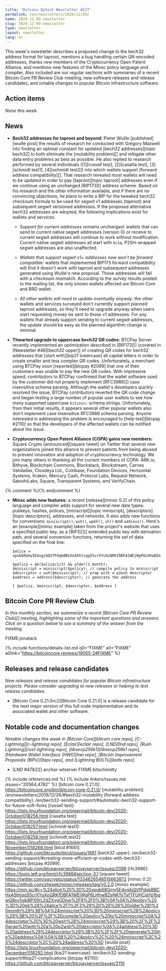 ```yaml
---
title: 'Bitcoin Optech Newsletter #127'
permalink: /en/newsletters/2020/12/09/
name: 2020-12-09-newsletter
slug: 2020-12-09-newsletter
type: newsletter
layout: newsletter
lang: en
---
```

This week's newsletter describes a proposed change to the bech32 address format
for taproot, mentions a bug handling certain QR-encoded addresses, thanks
new members of the Cryptocurrency Open Patent Alliance, and mentions new
features of the Minsc policy language and compiler.  Also included are
our regular sections with summaries of a recent Bitcoin Core PR Review
Club meeting, new software releases and release candidates, and notable
changes to popular Bitcoin infrastructure software.

## Action items

*None this week.*

## News

- **Bech32 addresses for taproot and beyond:** Pieter Wuille
  [published][wuille post] the results of research he conducted with
  Gregory Maxwell into finding an optimal constant for updated [bech32
  addresses][topic bech32] to both eliminate the [mutability problem][]
  and mitigate other data entry problems as best as possible.  He also
  replied to research performed by several individuals ([1][russell
  test], [2][casatta test], [3][schmidt test1], [4][schmidt test2]) into
  which wallets support [forward address compatibility][].
  That research revealed most wallets will need to be updated in order to pay
  [taproot][topic taproot] addresses even if we continue using an
  unchanged [BIP173][] address scheme.  Based on his research and the
  other information available, and if there are no convincing
  objections, he plans to write a BIP for the tweaked bech32 checksum
  formula to be used for segwit v1 addresses (taproot) and subsequent
  segwit versioned addresses.  If the proposed alternative bech32
  addresses are adopted, the following implications exist for wallets
  and services:

    - *Support for current addresses remains unchanged:* wallets that
      can send to current native segwit addresses (version 0) or receive
      to current segwit addresses will continue to work
      without modification.  Current native segwit addresses all start
      with `bc1q`.  P2SH-wrapped segwit addresses are also unaffected.

    - *Wallets that support segwit v1+ addresses now won't be forward compatible:*
      wallets that implemented BIP173 forward compatibility will find it
      doesn't work with taproot and subsequent addresses generated using
      Wuille's new proposal.  Those addresses will fail with a checksum
      mismatch.  According to the survey results posted to the mailing
      list, the only known wallets affected are Bitcoin Core and BRD
      wallet.

    - *All other wallets will need to update eventually anyway:* the
      other wallets and services surveyed don't currently support
      planned taproot addresses, so they'll need to upgrade anyway when
      users start requesting money be sent to those v1 addresses.  For
      any wallets that already support sending to current segwit
      addresses, the update should be easy as the planned algorithm
      change is minimal.

- **Thwarted upgrade to uppercase bech32 QR codes:** BTCPay Server
  recently implemented an optimization described in [BIP173][] (covered
  in [Newsletter #46][bech32 upper]) of creating QR codes for bech32
  addresses that [start with][bip21 lowercase] all capital letters in
  order to create smaller and less complex QR codes.  Unfortunately, a
  merchant using BTCPay soon [reported][btcpay #2099] that one of their
  customers was unable to pay the new QR codes.  With impressive speed,
  contributors to BTCPay confirmed that the wallet software used by the
  customer did not properly implement [RFC3986][] case insensitive
  schema parsing.  Although the wallet's developers quickly resolved the
  issue, BTCPay contributors reverted the QR code change and began
  testing a large number of popular user wallets to see how many
  supported uppercase `bitcoin:` schema strings.  Unfortunately, from
  their initial results, it appears several other popular wallets also
  don't implement case insensitive RFC3986 schema parsing.  Anyone
  interested in addressing the problem is encouraged to [help
  test][btcpay #2110] so that the developers of the affected wallets can
  be notified about the issue.

- **Cryptocurrency Open Patent Alliance (COPA) gains new members:**
  Square Crypto [announced][square tweet] on Twitter that several new organizations
  joined this alliance to prevent patents from being abused to prevent
  innovation and adoption of cryptocurrency technology.  We join many
  others in thanking all the current members of COPA: ARK.io, Bithyve,
  Blockchain Commons, Blockstack, Blockstream, Carnes Validadas,
  Cloudeya Ltd., Coinbase, Foundation Devices, Horizontal Systems,
  Kraken, Mercury Cash, Protocol Labs, Request Network, SatoshiLabs,
  Square, Transparent Systems, and VerifyChain.

{% comment %}<!-- Here's me hacking my own policy that (1) releases
should now be in the Releases section, (2) I only cover releases of the
projects listed in the Notable Code Changes section, and (3) Minsc isn't
one of those projects.  The following isn't technically a release
announcement, it's the announcement new features which *just happens* to
correspond with a release.  Yeah, maybe I should have better policies or
just be more laid back.-->{% endcomment %}

- **Minsc adds new features:** a recent [release][minsc 0.2] of this
  policy language and compiler adds support for several new data types:
  pubkeys, hashes, polices, [miniscript][topic miniscript],
  [descriptors][topic descriptors], addresses, and networks.  It also
  adds new functions for conversions: `miniscript()`, `wsh()`, `wpkh()`,
  `sh()` and `address()`.  Here's an [example][minsc example] taken from
  the project's website that uses a specified public key, as a [BIP32][]
  extended public key with derivation path, and several conversion
  functions, returning the set of data specified on the final line:

    ```hack
    $alice = xpub68Gmy5EdvgibQVfPdqkBBCHxA5htiqg55crXYuXoQRKfDBFA1WEjWgP6LHhwBZeNK1VTsfTFUHCdrfp1bgwQ9xv5ski8PX9rL2dZXvgGDnw/9/0;

    $policy = pk($alice/1/3) && older(1 month);
    $miniscript = miniscript($policy); // compile policy to miniscript
    $descriptor = wsh($miniscript); // wrap with a p2wsh descriptor
    $address = address($descriptor); // generate the address

    [ $policy, $miniscript, $descriptor, $address ]
    ```

## Bitcoin Core PR Review Club

*In this monthly section, we summarize a recent [Bitcoin Core PR Review Club][]
meeting, highlighting some of the important questions and answers.  Click on a
question below to see a summary of the answer from the meeting.*

FIXME:jonatack

{% include functions/details-list.md
  q0="FIXME"
  a0="FIXME"
  a0link="https://bitcoincore.reviews/19055-2#FIXME"
%}

## Releases and release candidates

*New releases and release candidates for popular Bitcoin infrastructure
projects.  Please consider upgrading to new releases or helping to test
release candidates.*

- [Bitcoin Core 0.21.0rc2][Bitcoin Core 0.21.0] is a release candidate
  for the next major version of this full node implementation and its
  associated wallet and other software.

## Notable code and documentation changes

*Notable changes this week in [Bitcoin Core][bitcoin core repo],
[C-Lightning][c-lightning repo], [Eclair][eclair repo], [LND][lnd repo],
[Rust-Lightning][rust-lightning repo], [libsecp256k1][libsecp256k1 repo],
[Hardware Wallet Interface (HWI)][hwi repo], [Bitcoin Improvement Proposals
(BIPs)][bips repo], and [Lightning BOLTs][bolts repo].*

- [LND #4782][] anchor-wtserver FIXME:bitschmidty

{% include references.md %}
{% include linkers/issues.md issues="20564,4782" %}
[bitcoin core 0.21.0]: https://bitcoincore.org/bin/bitcoin-core-0.21.0/
[mutability problem]: /en/newsletters/2019/12/28/#bech32-mutability
[forward address compatibility]: /en/bech32-sending-support/#automatic-bech32-support-for-future-soft-forks
[russell test]: https://lists.linuxfoundation.org/pipermail/bitcoin-dev/2020-October/018256.html
[casatta test]: https://lists.linuxfoundation.org/pipermail/bitcoin-dev/2020-October/018257.html
[schmidt test1]: https://lists.linuxfoundation.org/pipermail/bitcoin-dev/2020-October/018258.html
[schmidt test2]: https://lists.linuxfoundation.org/pipermail/bitcoin-dev/2020-November/018268.html
[btcd #1661]: https://github.com/btcsuite/btcd/issues/1661
[bech32 upper]: /en/bech32-sending-support/#creating-more-efficient-qr-codes-with-bech32-addresses
[btcpay #2099]: https://github.com/btcpayserver/btcpayserver/issues/2099
[rfc3986]: https://tools.ietf.org/html/rfc3986#section-3.1
[square tweet]: https://twitter.com/sqcrypto/status/1334626548515663872
[minsc 0.2]: https://github.com/shesek/minsc/releases/tag/v0.2.0
[minsc example]: https://min.sc/#c=%24alice%20%3D%20xpub68Gmy5EdvgibQVfPdqkBBCHxA5htiqg55crXYuXoQRKfDBFA1WEjWgP6LHhwBZeNK1VTsfTFUHCdrfp1bgwQ9xv5ski8PX9rL2dZXvgGDnw%2F9%2F0%3B%0A%0A%24policy%20%3D%20pk%28%24alice%2F1%2F3%29%20%26%26%20older%281%20month%29%3B%0A%24miniscript%20%3D%20miniscript%28%24policy%29%3B%20%2F%2F%20compile%20policy%20to%20miniscript%0A%24descriptor%20%3D%20wsh%28%24miniscript%29%3B%20%2F%2F%20wrap%20with%20a%20p2wsh%20descriptor%0A%24address%20%3D%20address%28%24descriptor%29%3B%20%2F%2F%20generate%20the%20address%0A%0A%5B%20%24policy%2C%20%24miniscript%2C%20%24descriptor%2C%20%24address%20%5D
[wuille post]: https://lists.linuxfoundation.org/pipermail/bitcoin-dev/2020-December/018292.html
[bip21 lowercase]: /en/bech32-sending-support/#bip21-complications
[btcpay #2110]: https://github.com/btcpayserver/btcpayserver/issues/2110
